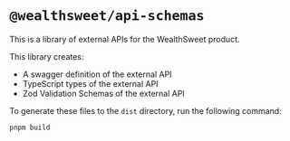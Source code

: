 # `@wealthsweet/api-schemas`

This is a library of external APIs for the WealthSweet product.

This library creates:

- A swagger definition of the external API
- TypeScript types of the external API
- Zod Validation Schemas of the external API

To generate these files to the `dist` directory, run the following command:

```
pnpm build
```
